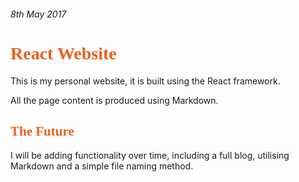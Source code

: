 ###### 8th May 2017
# <span style="color: #EA601A; font-family: HoboStd">React Website<span>  

This is my personal website, it is built using the React framework.

All the page content is produced using Markdown.

## <span style="color: #EA601A; font-family: HoboStd">The Future</span>
I will be adding functionality over time, including a full blog, utilising Markdown and a simple file naming method.
